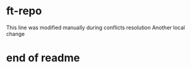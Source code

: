 # ft-repo

This line was modified manually during conflicts resolution
Another local change
# end of readme
